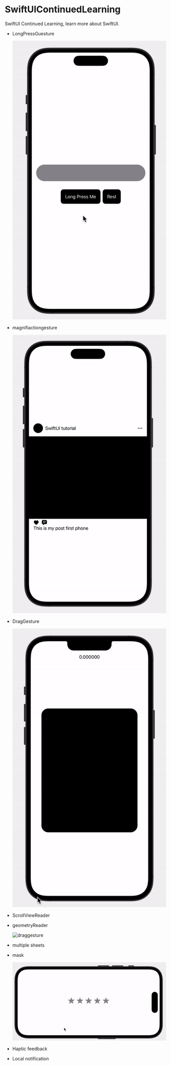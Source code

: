 # SwiftUIContinuedLearning
SwiftUI Continued Learning, learn more about SwiftUI.



* LongPressGuesture

  ![](images/longpressgesture.gif)

  

* magnifiactiongesture

  ![magnifiactiongesture](images/magnifiactiongesture.gif)

* DragGesture

  ![draggesture](images/draggesture.gif)
  
* ScrollViewReader
* geometryReader

  ![draggesture](images/geometryReader.gif)
* multiple sheets
* mask

  ![maks](images/mask.gif)
  
* Haptic feedback
* Local notification
